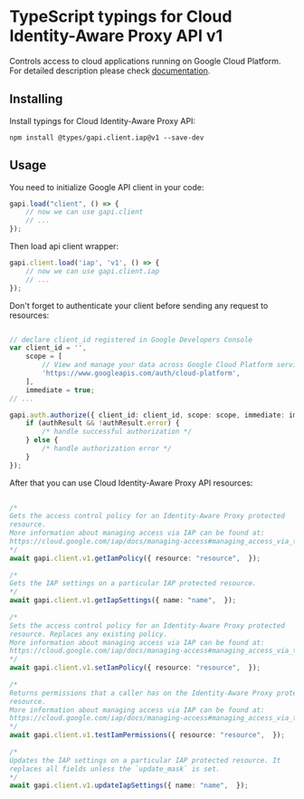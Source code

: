 # TypeScript typings for Cloud Identity-Aware Proxy API v1
Controls access to cloud applications running on Google Cloud Platform.
For detailed description please check [documentation](https://cloud.google.com/iap).

## Installing

Install typings for Cloud Identity-Aware Proxy API:
```
npm install @types/gapi.client.iap@v1 --save-dev
```

## Usage

You need to initialize Google API client in your code:
```typescript
gapi.load("client", () => { 
    // now we can use gapi.client
    // ... 
});
```

Then load api client wrapper:
```typescript
gapi.client.load('iap', 'v1', () => {
    // now we can use gapi.client.iap
    // ... 
});
```

Don't forget to authenticate your client before sending any request to resources:
```typescript

// declare client_id registered in Google Developers Console
var client_id = '',
    scope = [     
        // View and manage your data across Google Cloud Platform services
        'https://www.googleapis.com/auth/cloud-platform',
    ],
    immediate = true;
// ...

gapi.auth.authorize({ client_id: client_id, scope: scope, immediate: immediate }, authResult => {
    if (authResult && !authResult.error) {
        /* handle successful authorization */
    } else {
        /* handle authorization error */
    }
});            
```

After that you can use Cloud Identity-Aware Proxy API resources:

```typescript 
    
/* 
Gets the access control policy for an Identity-Aware Proxy protected
resource.
More information about managing access via IAP can be found at:
https://cloud.google.com/iap/docs/managing-access#managing_access_via_the_api  
*/
await gapi.client.v1.getIamPolicy({ resource: "resource",  }); 
    
/* 
Gets the IAP settings on a particular IAP protected resource.  
*/
await gapi.client.v1.getIapSettings({ name: "name",  }); 
    
/* 
Sets the access control policy for an Identity-Aware Proxy protected
resource. Replaces any existing policy.
More information about managing access via IAP can be found at:
https://cloud.google.com/iap/docs/managing-access#managing_access_via_the_api  
*/
await gapi.client.v1.setIamPolicy({ resource: "resource",  }); 
    
/* 
Returns permissions that a caller has on the Identity-Aware Proxy protected
resource.
More information about managing access via IAP can be found at:
https://cloud.google.com/iap/docs/managing-access#managing_access_via_the_api  
*/
await gapi.client.v1.testIamPermissions({ resource: "resource",  }); 
    
/* 
Updates the IAP settings on a particular IAP protected resource. It
replaces all fields unless the `update_mask` is set.  
*/
await gapi.client.v1.updateIapSettings({ name: "name",  });
```
